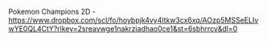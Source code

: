 Pokemon Champions 2D - https://www.dropbox.com/scl/fo/hoybpjk4vy4ltkw3cx6xq/AOzp5MSSeELIvwYE0QL4CtY?rlkey=2sreavwge1nakrzjadhao0ce1&st=6sbhrrcv&dl=0
